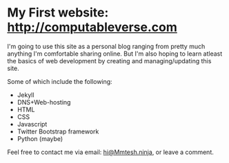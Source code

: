 # My First website: http://computableverse.com

I'm going to use this site as a personal blog ranging from pretty much anything I'm comfortable sharing online. 
But I'm also hoping to learn atleast the basics of web development by creating and managing/updating this site.  

Some of which include the following:
* Jekyll
* DNS+Web-hosting
* HTML
* CSS
* Javascript
* Twitter Bootstrap framework
* Python (maybe)

Feel free to contact me via email: [hi@Mmtesh.ninja](mailto:hi@Mmtesh.ninja), or leave a comment.
